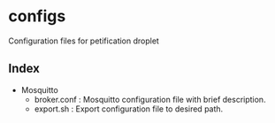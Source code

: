 # configs
Configuration files for petification droplet

## Index
- Mosquitto
    - broker.conf : Mosquitto configuration file with brief description.
    - export.sh : Export configuration file to desired path.
